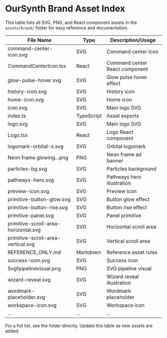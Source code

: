 # OurSynth Brand Asset Index

This table lists all SVG, PNG, and React component assets in the `assets/brand/` folder for easy reference and documentation.

| File Name | Type | Description/Usage |
|-----------|------|-------------------|
| command-center-icon.svg | SVG | Command center icon |
| CommandCenterIcon.tsx | React | Command center React component |
| glow-pulse-hover.svg | SVG | Glow pulse hover effect |
| history-icon.svg | SVG | History icon |
| home-icon.svg | SVG | Home icon |
| icon.svg | SVG | Main logo SVG |
| index.ts | TypeScript | Asset exports |
| logo.svg | SVG | Main logo SVG |
| Logo.tsx | React | Logo React component |
| logomark-orbital-s.svg | SVG | Orbital logomark |
| Neon frame glowing...png | PNG | Neon frame ad banner |
| particles-bg.svg | SVG | Particles background |
| pathways-hero.svg | SVG | Pathways hero illustration |
| preview-icon.svg | SVG | Preview icon |
| primitive-button-glow.svg | SVG | Button glow effect |
| primitive-button-rise.svg | SVG | Button rise effect |
| primitive-panel.svg | SVG | Panel primitive |
| primitive-scroll-area-horizontal.svg | SVG | Horizontal scroll area |
| primitive-scroll-area-vertical.svg | SVG | Vertical scroll area |
| REFERENCE_ONLY.md | Markdown | Reference asset rules |
| success-icon.svg | SVG | Success icon |
| Svgfpipelinevisual.png | PNG | SVG pipeline visual |
| wizard-reveal.svg | SVG | Wizard reveal illustration |
| wordmark-placeholder.svg | SVG | Wordmark placeholder |
| workspace-icon.svg | SVG | Workspace icon |
| ... | ... | ... |

For a full list, see the folder directly. Update this table as new assets are added.
